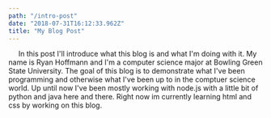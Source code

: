 ```yaml
---
path: "/intro-post"
date: "2018-07-31T16:12:33.962Z"
title: "My Blog Post"
---
```



&nbsp;&nbsp;&nbsp;&nbsp;&nbsp;In this post I'll introduce what this blog is and what I'm doing with it.
My name is Ryan Hoffmann and I'm a computer science major at Bowling Green State University. 
The goal of this blog is to demonstrate what I've been programming and otherwise what I've been up to in the comptuer science world. 
Up until now I've been mostly working with node.js with a little bit of python and java here and there. 
Right now im currently learning html and css by working on this blog.

